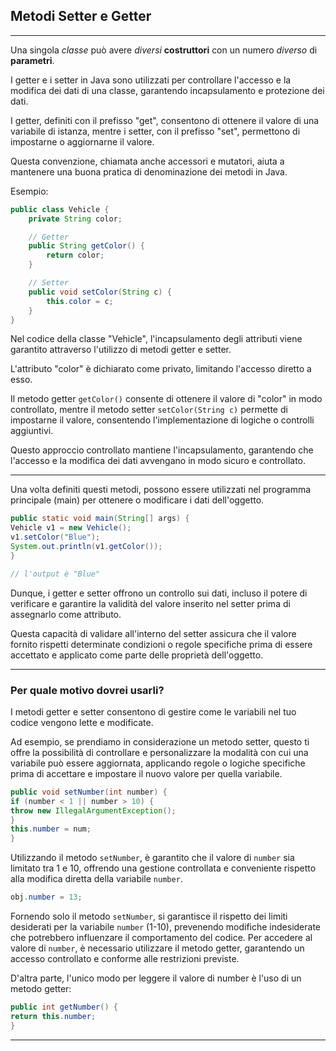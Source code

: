 ## Metodi Setter e Getter
***
Una singola _classe_ può avere _diversi_ **costruttori** con un numero _diverso_ di **parametri**.

I getter e i setter in Java sono utilizzati per controllare l'accesso
e la modifica dei dati di una classe,
garantendo incapsulamento e protezione dei dati.

I getter, definiti con il prefisso "get", consentono di ottenere
il valore di una variabile di istanza, mentre i setter, con il prefisso "set",
permettono di impostarne o aggiornarne il valore.


Questa convenzione, chiamata anche accessori e mutatori,
aiuta a mantenere una buona pratica di denominazione dei metodi in Java.

Esempio:
```Java
public class Vehicle {
    private String color;

    // Getter
    public String getColor() {
        return color;
    }

    // Setter
    public void setColor(String c) {
        this.color = c;
    }
}
```
Nel codice della classe "Vehicle", 
l'incapsulamento degli attributi
viene garantito attraverso l'utilizzo di metodi getter e setter. 

L'attributo "color" è dichiarato come privato, limitando l'accesso diretto a esso. 

Il metodo getter `getColor()` consente di ottenere il valore di "color" in modo controllato,
mentre il metodo setter `setColor(String c)` permette di impostarne il valore, 
consentendo l'implementazione di logiche o controlli aggiuntivi. 

Questo approccio controllato mantiene l'incapsulamento, garantendo che 
l'accesso e la modifica dei dati avvengano in modo sicuro e controllato.

***
Una volta definiti questi metodi,
possono essere utilizzati
nel programma principale (main) 
per ottenere o modificare i dati dell'oggetto.

``` Java
public static void main(String[] args) {
Vehicle v1 = new Vehicle();
v1.setColor("Blue");
System.out.println(v1.getColor());
}

// l'output è "Blue"
```

Dunque, i getter e setter offrono un controllo sui dati,
incluso il potere di verificare e garantire la validità del valore
inserito nel setter prima di assegnarlo come attributo.

Questa capacità di validare all'interno del setter assicura
che il valore fornito rispetti determinate condizioni o regole
specifiche prima di essere accettato e applicato come parte delle proprietà dell'oggetto.
***
### Per quale motivo dovrei usarli?
I metodi getter e setter consentono di gestire come
le variabili nel tuo codice vengono lette e modificate.

Ad esempio, se prendiamo in considerazione un metodo setter,
questo ti offre la possibilità di controllare e personalizzare
la modalità con cui una variabile può essere aggiornata, applicando regole o
logiche specifiche prima di accettare e impostare il nuovo valore per quella variabile.

``` Java
public void setNumber(int number) {
if (number < 1 || number > 10) {
throw new IllegalArgumentException();
}
this.number = num;
}
```

Utilizzando il metodo `setNumber`, è garantito che il valore di `number`
sia limitato tra 1 e 10, offrendo una gestione
controllata e conveniente rispetto alla modifica diretta della variabile `number`.


```Java
obj.number = 13;
```
Fornendo solo il metodo `setNumber`,
si garantisce il rispetto dei limiti desiderati per la variabile
`number` (1-10), prevenendo modifiche indesiderate che potrebbero
influenzare il comportamento del codice. Per accedere al valore di `number`,
è necessario utilizzare il metodo getter,
garantendo un accesso controllato e conforme alle restrizioni previste.

D'altra parte, l'unico modo per leggere il valore di number è l'uso di un metodo getter:
```Java
public int getNumber() {
return this.number;
}
```
***